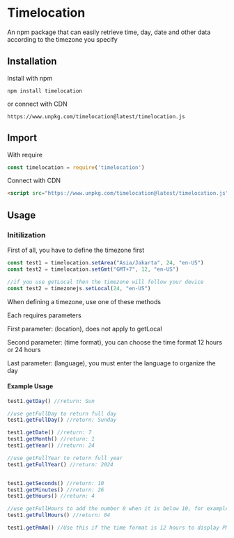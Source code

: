 # Timelocation

An npm package that can easily retrieve time, day, date and other data according to the timezone you specify

## Installation
Install with npm
```console
npm install timelocation
```

or connect with CDN
```text
https://www.unpkg.com/timelocation@latest/timelocation.js
```

## Import
With require
```javascript
const timelocation = require('timelocation')
```

Connect with CDN
```html
<script src="https://www.unpkg.com/timelocation@latest/timelocation.js"></script>
```

## Usage
### Initilization
First of all, you have to define the timezone first
```javascript
const test1 = timelocation.setArea("Asia/Jakarta", 24, "en-US")
const test2 = timelocation.setGmt("GMT+7", 12, "en-US")

//if you use getLocal then the timezone will follow your device
const test2 = timezonejs.setLocal(24, "en-US")
```
When defining a timezone, use one of these methods

Each requires parameters

First parameter: (location), does not apply to getLocal

Second parameter: (time format), you can choose the time format 12 hours or 24 hours

Last parameter: (language), you must enter the language to organize the day

#### Example Usage
```javascript
test1.getDay() //return: Sun

//use getFullDay to return full day
test1.getFullDay() //return: Sunday

test1.getDate() //return: 7
test1.getMonth() //return: 1
test1.getYear() //return: 24

//use getFullYear to return full year
test1.getFullYear() //return: 2024


test1.getSeconds() //return: 10
test1.getMinutes() //return: 26
test1.getHours() //return: 4

//use getFullHours to add the number 0 when it is below 10, for example 04
test1.getFullHours() //return: 04

test1.getPmAm() //Use this if the time format is 12 hours to display PM or AM
```